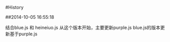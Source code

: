 #History

##2014-10-05 16:55:18

结合blue.js 和 heineiuo.js
从这个版本开始，主要更新purple.js
blue.js的版本更新基于purple.js

